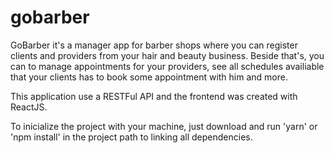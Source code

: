 # gobarber

GoBarber it's a manager app for barber shops where you can register clients and providers from your hair and beauty business. Beside that's, you can to manage appointments for your providers, see all schedules availiable that your clients has to book some appointment with him and more.

This application use a RESTFul API and the frontend was created with ReactJS.

To inicialize the project with your machine, just download and run 'yarn' or 'npm install' in the project path to linking all dependencies.